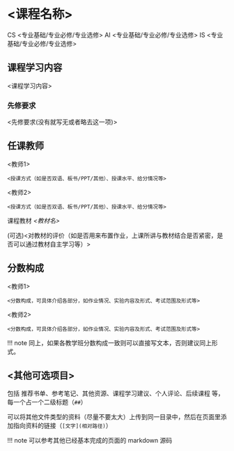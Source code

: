 # <课程名称> 
<div class="badges">
<span class="badge cs-badge">CS <专业基础/专业必修/专业选修></span>
<span class="badge ai-badge">AI <专业基础/专业必修/专业选修></span>
<span class="badge is-badge">IS <专业基础/专业必修/专业选修></span>
</div>

## 课程学习内容

<课程学习内容>

### 先修要求

<先修要求(没有就写无或者略去这一项)>

## 任课教师

<教师1>

    <授课方式（如是否双语、板书/PPT/其他）、授课水平、给分情况等>

<教师2>

    <授课方式（如是否双语、板书/PPT/其他）、授课水平、给分情况等>


课程教材
*<教材名>*

(可选)<对教材的评价（如是否用来布置作业，上课所讲与教材结合是否紧密，是否可以通过教材自主学习等）>

## 分数构成

<教师1>

    <分数构成，可具体介绍各部分，如作业情况、实验内容及形式、考试范围及形式等>

<教师2>

    <分数构成，可具体介绍各部分，如作业情况、实验内容及形式、考试范围及形式等>

!!! note
    同上，如果各教学班分数构成一致则可以直接写文本，否则建议同上形式。

## <其他可选项目>

包括 推荐书单、参考笔记、其他资源、课程学习建议、个人评论、后续课程 等，每一个占一个二级标题（`##`）

可以将其他文件类型的资料（尽量不要太大）上传到同一目录中，然后在页面里添加指向资料的链接（`[文字](相对路径)`）

!!! note
    可以参考其他已经基本完成的页面的 markdown 源码